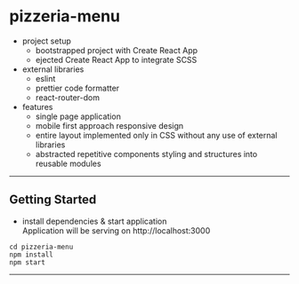 # pizzeria-menu

- project setup
  - bootstrapped project with Create React App
  - ejected Create React App to integrate SCSS
- external libraries
  - eslint
  - prettier code formatter
  - react-router-dom
- features
  - single page application
  - mobile first approach responsive design
  - entire layout implemented only in CSS without any use of external libraries
  - abstracted repetitive components styling and structures into reusable modules

---

## Getting Started

- install dependencies & start application  
  Application will be serving on http://localhost:3000

```terminal
cd pizzeria-menu
npm install
npm start
```

---
